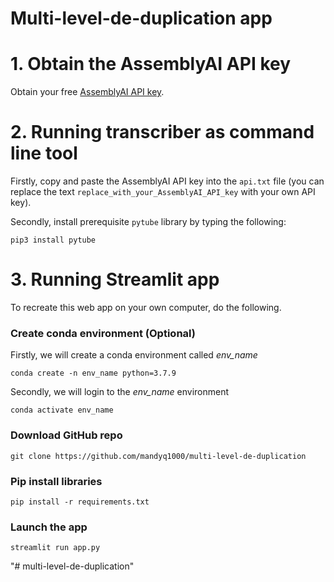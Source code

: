 # Multi-level-de-duplication app


# 1. Obtain the AssemblyAI API key

Obtain your free [AssemblyAI API key](https://www.assemblyai.com/?utm_source=youtube&utm_medium=social&utm_campaign=dataprofessor).

# 2. Running transcriber as command line tool

Firstly, copy and paste the AssemblyAI API key into the `api.txt` file (you can replace the text `replace_with_your_AssemblyAI_API_key` with your own API key).

Secondly, install prerequisite `pytube` library by typing the following:
```
pip3 install pytube
```


# 3. Running Streamlit app
To recreate this web app on your own computer, do the following.

### Create conda environment (Optional)
Firstly, we will create a conda environment called *env_name*
```
conda create -n env_name python=3.7.9
```
Secondly, we will login to the *env_name* environment
```
conda activate env_name
```

###  Download GitHub repo

```
git clone https://github.com/mandyq1000/multi-level-de-duplication
```

###  Pip install libraries
```
pip install -r requirements.txt
```

###  Launch the app

```
streamlit run app.py
```
"# multi-level-de-duplication" 
